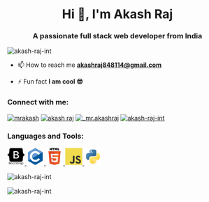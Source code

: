 <h1 align="center">Hi 👋, I'm Akash Raj</h1>
<h3 align="center">A passionate full stack web developer from India</h3>

<img align="right" alt="" width="400" src="https://gifdb.com/images/high/animated-chock-coding-c78f6elj32sfoi8q.gif">
<img align="right" alt="" width="400" src="http://instagram.com/nickrewind">

<p align="left"> <img src="https://komarev.com/ghpvc/?username=akash-raj-int&label=Profile%20views&color=0e75b6&style=flat" alt="akash-raj-int" /> </p>

- 📫 How to reach me **akashraj848114@gmail.com**

- ⚡ Fun fact **I am cool 😎**

<h3 align="left">Connect with me:</h3>
<p align="left">
<a href="https://twitter.com/mrakash" target="blank"><img align="center" src="https://raw.githubusercontent.com/rahuldkjain/github-profile-readme-generator/master/src/images/icons/Social/twitter.svg" alt="mrakash" height="30" width="40" /></a>
<a href="https://linkedin.com/in/akash raj" target="blank"><img align="center" src="https://raw.githubusercontent.com/rahuldkjain/github-profile-readme-generator/master/src/images/icons/Social/linked-in-alt.svg" alt="akash raj" height="30" width="40" /></a>
<a href="https://instagram.com/_mr.akashraj" target="blank"><img align="center" src="https://raw.githubusercontent.com/rahuldkjain/github-profile-readme-generator/master/src/images/icons/Social/instagram.svg" alt="_mr.akashraj" height="30" width="40" /></a>
<a href="https://www.hackerrank.com/akash-raj-int" target="blank"><img align="center" src="https://raw.githubusercontent.com/rahuldkjain/github-profile-readme-generator/master/src/images/icons/Social/hackerrank.svg" alt="akash-raj-int" height="30" width="40" /></a>
</p>

<h3 align="left">Languages and Tools:</h3>
<p align="left"> <a href="https://getbootstrap.com" target="_blank" rel="noreferrer"> <img src="https://raw.githubusercontent.com/devicons/devicon/master/icons/bootstrap/bootstrap-plain-wordmark.svg" alt="bootstrap" width="40" height="40"/> </a> <a href="https://www.cprogramming.com/" target="_blank" rel="noreferrer"> <img src="https://raw.githubusercontent.com/devicons/devicon/master/icons/c/c-original.svg" alt="c" width="40" height="40"/> </a> <a href="https://www.w3.org/html/" target="_blank" rel="noreferrer"> <img src="https://raw.githubusercontent.com/devicons/devicon/master/icons/html5/html5-original-wordmark.svg" alt="html5" width="40" height="40"/> </a> <a href="https://developer.mozilla.org/en-US/docs/Web/JavaScript" target="_blank" rel="noreferrer"> <img src="https://raw.githubusercontent.com/devicons/devicon/master/icons/javascript/javascript-original.svg" alt="javascript" width="40" height="40"/> </a> <a href="https://www.python.org" target="_blank" rel="noreferrer"> <img src="https://raw.githubusercontent.com/devicons/devicon/master/icons/python/python-original.svg" alt="python" width="40" height="40"/> </a> </p>

<p><img align="center" src="https://github-readme-stats.vercel.app/api/top-langs?username=akash-raj-int&show_icons=true&locale=en&layout=compact" alt="akash-raj-int" /></p>

<p><img align="center" src="https://github-readme-streak-stats.herokuapp.com/?user=akash-raj-int&" alt="akash-raj-int" /></p>
